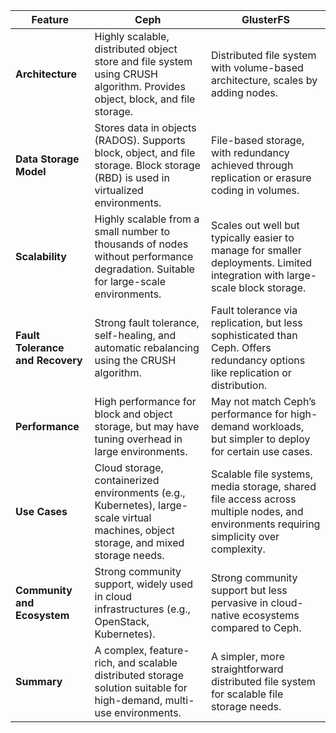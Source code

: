 | Feature                     | **Ceph**                                                                                   | **GlusterFS**                                                                            |
|-----------------------------|---------------------------------------------------------------------------------------------|------------------------------------------------------------------------------------------|
| **Architecture**             | Highly scalable, distributed object store and file system using CRUSH algorithm. Provides object, block, and file storage. | Distributed file system with volume-based architecture, scales by adding nodes.          |
| **Data Storage Model**      | Stores data in objects (RADOS). Supports block, object, and file storage. Block storage (RBD) is used in virtualized environments. | File-based storage, with redundancy achieved through replication or erasure coding in volumes. |
| **Scalability**             | Highly scalable from a small number to thousands of nodes without performance degradation. Suitable for large-scale environments. | Scales out well but typically easier to manage for smaller deployments. Limited integration with large-scale block storage. |
| **Fault Tolerance and Recovery** | Strong fault tolerance, self-healing, and automatic rebalancing using the CRUSH algorithm. | Fault tolerance via replication, but less sophisticated than Ceph. Offers redundancy options like replication or distribution. |
| **Performance**             | High performance for block and object storage, but may have tuning overhead in large environments. | May not match Ceph’s performance for high-demand workloads, but simpler to deploy for certain use cases. |
| **Use Cases**               | Cloud storage, containerized environments (e.g., Kubernetes), large-scale virtual machines, object storage, and mixed storage needs. | Scalable file systems, media storage, shared file access across multiple nodes, and environments requiring simplicity over complexity. |
| **Community and Ecosystem** | Strong community support, widely used in cloud infrastructures (e.g., OpenStack, Kubernetes). | Strong community support but less pervasive in cloud-native ecosystems compared to Ceph. |
| **Summary**                 | A complex, feature-rich, and scalable distributed storage solution suitable for high-demand, multi-use environments. | A simpler, more straightforward distributed file system for scalable file storage needs. |